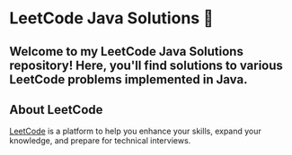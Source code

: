 #  LeetCode Java Solutions 🚀
## Welcome to my LeetCode Java Solutions repository! Here, you'll find solutions to various LeetCode problems implemented in Java.

## About LeetCode
[LeetCode](https://leetcode.com/) is a platform to help you enhance your skills, expand your knowledge, and prepare for technical interviews.



